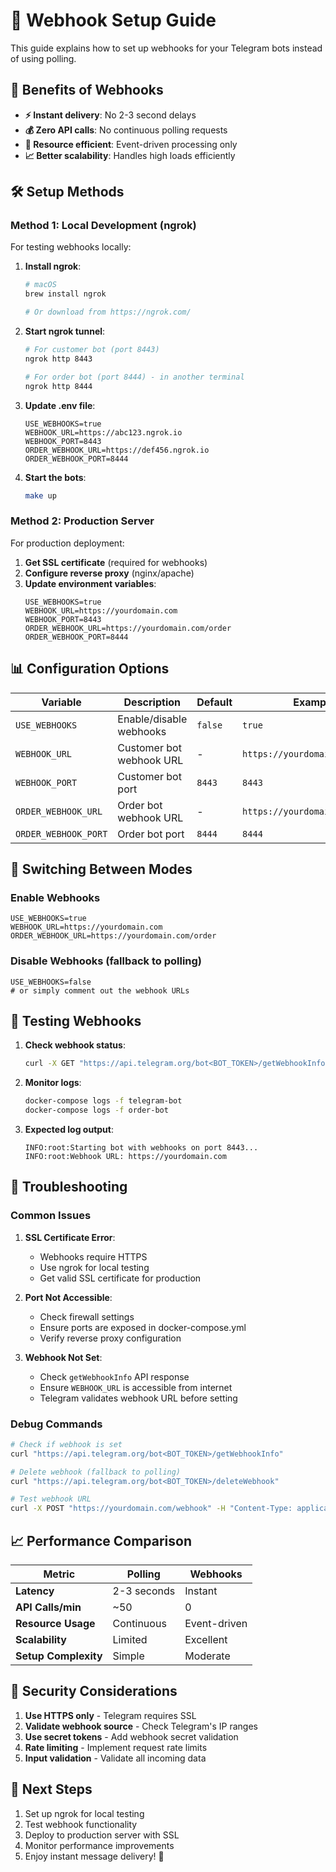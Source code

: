 # 🚀 Webhook Setup Guide

This guide explains how to set up webhooks for your Telegram bots instead of using polling.

## 🎯 Benefits of Webhooks

- **⚡ Instant delivery**: No 2-3 second delays
- **💰 Zero API calls**: No continuous polling requests
- **🔋 Resource efficient**: Event-driven processing only
- **📈 Better scalability**: Handles high loads efficiently

## 🛠️ Setup Methods

### Method 1: Local Development (ngrok)

For testing webhooks locally:

1. **Install ngrok**:
   ```bash
   # macOS
   brew install ngrok
   
   # Or download from https://ngrok.com/
   ```

2. **Start ngrok tunnel**:
   ```bash
   # For customer bot (port 8443)
   ngrok http 8443
   
   # For order bot (port 8444) - in another terminal
   ngrok http 8444
   ```

3. **Update .env file**:
   ```env
   USE_WEBHOOKS=true
   WEBHOOK_URL=https://abc123.ngrok.io
   WEBHOOK_PORT=8443
   ORDER_WEBHOOK_URL=https://def456.ngrok.io
   ORDER_WEBHOOK_PORT=8444
   ```

4. **Start the bots**:
   ```bash
   make up
   ```

### Method 2: Production Server

For production deployment:

1. **Get SSL certificate** (required for webhooks)
2. **Configure reverse proxy** (nginx/apache)
3. **Update environment variables**:
   ```env
   USE_WEBHOOKS=true
   WEBHOOK_URL=https://yourdomain.com
   WEBHOOK_PORT=8443
   ORDER_WEBHOOK_URL=https://yourdomain.com/order
   ORDER_WEBHOOK_PORT=8444
   ```

## 📊 Configuration Options

| Variable | Description | Default | Example |
|----------|-------------|---------|---------|
| `USE_WEBHOOKS` | Enable/disable webhooks | `false` | `true` |
| `WEBHOOK_URL` | Customer bot webhook URL | - | `https://yourdomain.com` |
| `WEBHOOK_PORT` | Customer bot port | `8443` | `8443` |
| `ORDER_WEBHOOK_URL` | Order bot webhook URL | - | `https://yourdomain.com/order` |
| `ORDER_WEBHOOK_PORT` | Order bot port | `8444` | `8444` |

## 🔄 Switching Between Modes

### Enable Webhooks
```env
USE_WEBHOOKS=true
WEBHOOK_URL=https://yourdomain.com
ORDER_WEBHOOK_URL=https://yourdomain.com/order
```

### Disable Webhooks (fallback to polling)
```env
USE_WEBHOOKS=false
# or simply comment out the webhook URLs
```

## 🧪 Testing Webhooks

1. **Check webhook status**:
   ```bash
   curl -X GET "https://api.telegram.org/bot<BOT_TOKEN>/getWebhookInfo"
   ```

2. **Monitor logs**:
   ```bash
   docker-compose logs -f telegram-bot
   docker-compose logs -f order-bot
   ```

3. **Expected log output**:
   ```
   INFO:root:Starting bot with webhooks on port 8443...
   INFO:root:Webhook URL: https://yourdomain.com
   ```

## 🚨 Troubleshooting

### Common Issues

1. **SSL Certificate Error**:
   - Webhooks require HTTPS
   - Use ngrok for local testing
   - Get valid SSL certificate for production

2. **Port Not Accessible**:
   - Check firewall settings
   - Ensure ports are exposed in docker-compose.yml
   - Verify reverse proxy configuration

3. **Webhook Not Set**:
   - Check `getWebhookInfo` API response
   - Ensure `WEBHOOK_URL` is accessible from internet
   - Telegram validates webhook URL before setting

### Debug Commands

```bash
# Check if webhook is set
curl "https://api.telegram.org/bot<BOT_TOKEN>/getWebhookInfo"

# Delete webhook (fallback to polling)
curl "https://api.telegram.org/bot<BOT_TOKEN>/deleteWebhook"

# Test webhook URL
curl -X POST "https://yourdomain.com/webhook" -H "Content-Type: application/json" -d '{}'
```

## 📈 Performance Comparison

| Metric | Polling | Webhooks |
|--------|---------|----------|
| **Latency** | 2-3 seconds | Instant |
| **API Calls/min** | ~50 | 0 |
| **Resource Usage** | Continuous | Event-driven |
| **Scalability** | Limited | Excellent |
| **Setup Complexity** | Simple | Moderate |

## 🔐 Security Considerations

1. **Use HTTPS only** - Telegram requires SSL
2. **Validate webhook source** - Check Telegram's IP ranges
3. **Use secret tokens** - Add webhook secret validation
4. **Rate limiting** - Implement request rate limits
5. **Input validation** - Validate all incoming data

## 🎉 Next Steps

1. Set up ngrok for local testing
2. Test webhook functionality
3. Deploy to production server with SSL
4. Monitor performance improvements
5. Enjoy instant message delivery! 🚀
